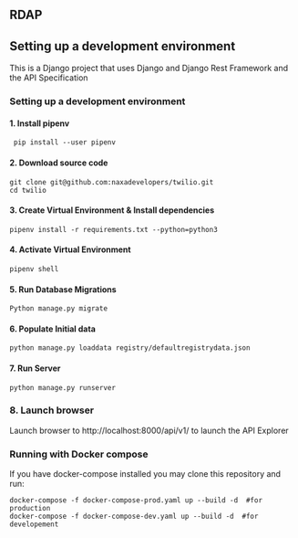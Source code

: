 ##  RDAP


## Setting up a development environment

This is a Django project that uses Django and Django Rest Framework and the API Specification 

### Setting up a development environment
#### 1. Install pipenv
```
 pip install --user pipenv
```
#### 2. Download source code

```
git clone git@github.com:naxadevelopers/twilio.git
cd twilio
```
#### 3. Create Virtual Environment & Install dependencies

```
pipenv install -r requirements.txt --python=python3
```
#### 4. Activate Virtual Environment

```
pipenv shell
```
#### 5. Run Database Migrations

```
Python manage.py migrate
```
#### 6. Populate Initial data

```
python manage.py loaddata registry/defaultregistrydata.json
```
#### 7. Run Server

```
python manage.py runserver
```

### 8. Launch browser 
Launch browser to http://localhost:8000/api/v1/ to launch the API Explorer

### Running with Docker compose
If you have docker-compose installed you may clone this repository and run:
```
docker-compose -f docker-compose-prod.yaml up --build -d  #for production
docker-compose -f docker-compose-dev.yaml up --build -d  #for developement
```
